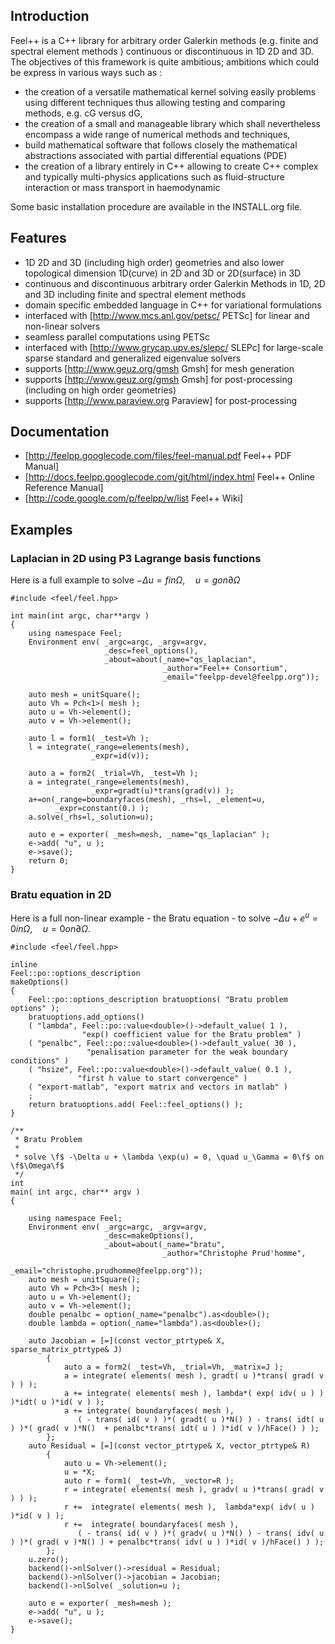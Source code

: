 ## Introduction
Feel++ is a C++ library for arbitrary order Galerkin methods (e.g. finite and spectral element methods ) continuous or discontinuous in 1D 2D and 3D. The objectives of this framework is quite ambitious; ambitions which could be express in various ways such as :
 - the creation of a versatile mathematical kernel solving easily problems using different techniques thus allowing testing and comparing methods, e.g. cG versus dG,
 - the creation of a small and manageable library which shall nevertheless encompass a wide range of numerical methods and techniques,
 - build mathematical software that follows closely the mathematical abstractions associated with partial differential equations (PDE)
 - the creation of a library entirely in C++ allowing to create C++ complex and typically multi-physics applications such as fluid-structure interaction or mass transport in haemodynamic

Some basic installation procedure are available in the INSTALL.org file.

## Features
 - 1D 2D and 3D (including high order) geometries and also lower topological dimension 1D(curve) in 2D and 3D or 2D(surface) in 3D
 - continuous and discontinuous arbitrary order Galerkin Methods in 1D, 2D and 3D including finite and spectral element methods
 - domain specific embedded language in C++ for variational formulations
 - interfaced with [http://www.mcs.anl.gov/petsc/ PETSc] for linear and non-linear solvers
 - seamless parallel computations using PETSc
 - interfaced with [http://www.grycap.upv.es/slepc/ SLEPc] for large-scale sparse standard and generalized eigenvalue  solvers
 - supports [http://www.geuz.org/gmsh Gmsh] for mesh generation
 - supports [http://www.geuz.org/gmsh Gmsh] for post-processing (including on high order geometries)
 - supports [http://www.paraview.org Paraview] for post-processing

## Documentation

 - [http://feelpp.googlecode.com/files/feel-manual.pdf Feel++ PDF Manual]
 - [http://docs.feelpp.googlecode.com/git/html/index.html Feel++ Online Reference Manual]
 - [http://code.google.com/p/feelpp/w/list Feel++ Wiki]

## Examples

### Laplacian in 2D using P3 Lagrange basis functions

Here is a full example to solve $-\Delta u = f in \Omega,\quad u=g on \partial \Omega$

```
#include <feel/feel.hpp>

int main(int argc, char**argv )
{
    using namespace Feel;
	Environment env( _argc=argc, _argv=argv,
                     _desc=feel_options(),
                     _about=about(_name="qs_laplacian",
                                  _author="Feel++ Consortium",
                                  _email="feelpp-devel@feelpp.org"));

    auto mesh = unitSquare();
    auto Vh = Pch<1>( mesh );
    auto u = Vh->element();
    auto v = Vh->element();

    auto l = form1( _test=Vh );
    l = integrate(_range=elements(mesh),
                  _expr=id(v));

    auto a = form2( _trial=Vh, _test=Vh );
    a = integrate(_range=elements(mesh),
                  _expr=gradt(u)*trans(grad(v)) );
    a+=on(_range=boundaryfaces(mesh), _rhs=l, _element=u,
          _expr=constant(0.) );
    a.solve(_rhs=l,_solution=u);

    auto e = exporter( _mesh=mesh, _name="qs_laplacian" );
    e->add( "u", u );
    e->save();
    return 0;
}
```


### Bratu equation in 2D

Here is a full non-linear example - the Bratu equation - to solve $-\Delta u +
e^u = 0 in \Omega,\quad u=0 on \partial \Omega$.

```
#include <feel/feel.hpp>

inline
Feel::po::options_description
makeOptions()
{
    Feel::po::options_description bratuoptions( "Bratu problem options" );
    bratuoptions.add_options()
    ( "lambda", Feel::po::value<double>()->default_value( 1 ), 
                "exp() coefficient value for the Bratu problem" )
    ( "penalbc", Feel::po::value<double>()->default_value( 30 ), 
                 "penalisation parameter for the weak boundary conditions" )
    ( "hsize", Feel::po::value<double>()->default_value( 0.1 ), 
               "first h value to start convergence" )
    ( "export-matlab", "export matrix and vectors in matlab" )
    ;
    return bratuoptions.add( Feel::feel_options() );
}

/**
 * Bratu Problem
 *
 * solve \f$ -\Delta u + \lambda \exp(u) = 0, \quad u_\Gamma = 0\f$ on \f$\Omega\f$
 */
int
main( int argc, char** argv )
{

    using namespace Feel;
	Environment env( _argc=argc, _argv=argv,
                     _desc=makeOptions(),
                     _about=about(_name="bratu",
                                  _author="Christophe Prud'homme",
                                  _email="christophe.prudhomme@feelpp.org"));
    auto mesh = unitSquare();
    auto Vh = Pch<3>( mesh );
    auto u = Vh->element();
    auto v = Vh->element();
    double penalbc = option(_name="penalbc").as<double>();
    double lambda = option(_name="lambda").as<double>();

    auto Jacobian = [=](const vector_ptrtype& X, sparse_matrix_ptrtype& J)
        {
            auto a = form2( _test=Vh, _trial=Vh, _matrix=J );
            a = integrate( elements( mesh ), gradt( u )*trans( grad( v ) ) );
            a += integrate( elements( mesh ), lambda*( exp( idv( u ) ) )*idt( u )*id( v ) );
            a += integrate( boundaryfaces( mesh ), 
               ( - trans( id( v ) )*( gradt( u )*N() ) - trans( idt( u ) )*( grad( v )*N()  + penalbc*trans( idt( u ) )*id( v )/hFace() ) );
        };
    auto Residual = [=](const vector_ptrtype& X, vector_ptrtype& R)
        {
            auto u = Vh->element();
            u = *X;
            auto r = form1( _test=Vh, _vector=R );
            r = integrate( elements( mesh ), gradv( u )*trans( grad( v ) ) );
            r +=  integrate( elements( mesh ),  lambda*exp( idv( u ) )*id( v ) );
            r +=  integrate( boundaryfaces( mesh ),
               ( - trans( id( v ) )*( gradv( u )*N() ) - trans( idv( u ) )*( grad( v )*N() ) + penalbc*trans( idv( u ) )*id( v )/hFace() ) );
        };
    u.zero();
    backend()->nlSolver()->residual = Residual;
    backend()->nlSolver()->jacobian = Jacobian;
    backend()->nlSolve( _solution=u );

    auto e = exporter( _mesh=mesh );
    e->add( "u", u );
    e->save();
}
```

